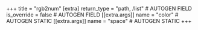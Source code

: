 +++
title = "rgb2num"
[extra]
return_type = "path, /list" # AUTOGEN FIELD
is_override = false # AUTOGEN FIELD
[[extra.args]]
name = "color" # AUTOGEN STATIC
[[extra.args]]
name = "space" # AUTOGEN STATIC
+++